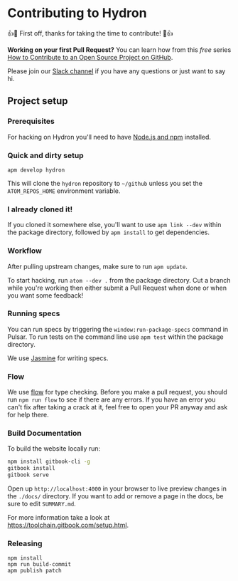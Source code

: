 # Contributing to Hydron

:+1::tada: First off, thanks for taking the time to contribute! :tada::+1:

**Working on your first Pull Request?** You can learn how from this _free_ series
[How to Contribute to an Open Source Project on GitHub](https://egghead.io/courses/how-to-contribute-to-an-open-source-project-on-github).

Please join our [Slack channel](https://slackin-nteract.now.sh/) if you have any questions or just want to say hi.

## Project setup

### Prerequisites

For hacking on Hydron you'll need to have [Node.js and npm](https://docs.npmjs.com/getting-started/installing-node) installed.

### Quick and dirty setup

`apm develop hydron`

This will clone the `hydron` repository to `~/github` unless you set the
`ATOM_REPOS_HOME` environment variable.

### I already cloned it!

If you cloned it somewhere else, you'll want to use `apm link --dev` within the
package directory, followed by `apm install` to get dependencies.

### Workflow

After pulling upstream changes, make sure to run `apm update`.

To start hacking, run `atom --dev .` from the package directory.
Cut a branch while you're working then either submit a Pull Request when done
or when you want some feedback!

### Running specs

You can run specs by triggering the `window:run-package-specs` command in Pulsar. To run tests on the command line use `apm test` within the package directory.

We use [Jasmine](https://jasmine.github.io/api/3.2/global) for writing specs.

### Flow

We use [flow](https://flow.org/) for type checking. Before you make a pull request, you should run `npm run flow`
to see if there are any errors. If you have an error you can't fix after taking a crack at it, feel free to open your PR anyway and ask for help there.

### Build Documentation

To build the website locally run:

```bash
npm install gitbook-cli -g
gitbook install
gitbook serve
```

Open up `http://localhost:4000` in your browser to live preview changes in the `./docs/` directory. If you want to add or remove a page in the docs, be sure to edit `SUMMARY.md`.

For more information take a look at https://toolchain.gitbook.com/setup.html.

### Releasing

```
npm install
npm run build-commit
apm publish patch
```
